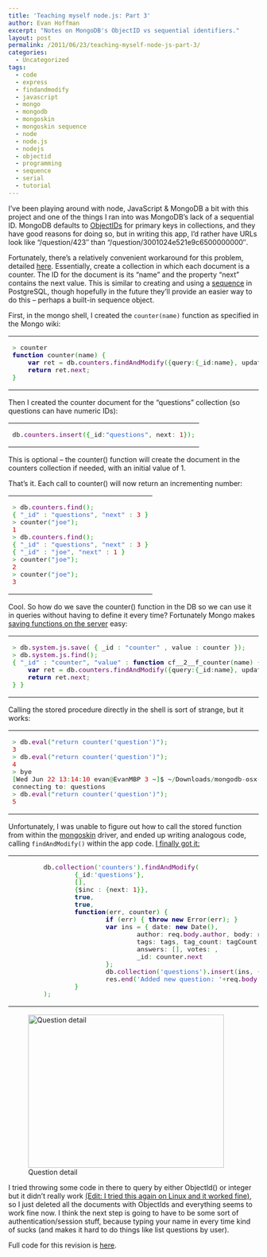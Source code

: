 ```yaml
---
title: 'Teaching myself node.js: Part 3'
author: Evan Hoffman
excerpt: "Notes on MongoDB's ObjectID vs sequential identifiers."
layout: post
permalink: /2011/06/23/teaching-myself-node-js-part-3/
categories:
  - Uncategorized
tags:
  - code
  - express
  - findandmodify
  - javascript
  - mongo
  - mongodb
  - mongoskin
  - mongoskin sequence
  - node
  - node.js
  - nodejs
  - objectid
  - programming
  - sequence
  - serial
  - tutorial
---
```

I&#8217;ve been playing around with node, JavaScript &#038; MongoDB a bit with this project and one of the things I ran into was MongoDB&#8217;s lack of a sequential ID. MongoDB defaults to <a href="http://www.mongodb.org/display/DOCS/Object+IDs#ObjectIDs-TheBSONObjectIdDatatype" onclick="_gaq.push(['_trackEvent', 'outbound-article', 'http://www.mongodb.org/display/DOCS/Object+IDs#ObjectIDs-TheBSONObjectIdDatatype', 'ObjectIDs']);" >ObjectIDs</a> for primary keys in collections, and they have good reasons for doing so, but in writing this app, I&#8217;d rather have URLs look like &#8220;/question/423&#8243; than &#8220;/question/3001024e521e9c6500000000&#8243;. 

Fortunately, there&#8217;s a relatively convenient workaround for this problem, detailed <a href="http://www.mongodb.org/display/DOCS/Object+IDs#ObjectIDs-SequenceNumbers" onclick="_gaq.push(['_trackEvent', 'outbound-article', 'http://www.mongodb.org/display/DOCS/Object+IDs#ObjectIDs-SequenceNumbers', 'here']);" >here</a>. Essentially, create a collection in which each document is a counter. The ID for the document is its &#8220;name&#8221; and the property &#8220;next&#8221; contains the next value. This is similar to creating and using a <a href="http://www.postgresql.org/docs/8.3/static/sql-createsequence.html" onclick="_gaq.push(['_trackEvent', 'outbound-article', 'http://www.postgresql.org/docs/8.3/static/sql-createsequence.html', 'sequence']);" >sequence</a> in PostgreSQL, though hopefully in the future they&#8217;ll provide an easier way to do this &#8211; perhaps a built-in sequence object.

First, in the mongo shell, I created the `counter(name)` function as specified in the Mongo wiki:

<div class="wp_syntax">
  <table>
    <tr>
      <td class="code">
        <pre class="javascript" style="font-family:monospace;"><span style="color: #339933;">&gt;</span> counter                                        
<span style="color: #000066; font-weight: bold;">function</span> counter<span style="color: #009900;">&#40;</span>name<span style="color: #009900;">&#41;</span> <span style="color: #009900;">&#123;</span>
    <span style="color: #000066; font-weight: bold;">var</span> ret <span style="color: #339933;">=</span> db.<span style="color: #660066;">counters</span>.<span style="color: #660066;">findAndModify</span><span style="color: #009900;">&#40;</span><span style="color: #009900;">&#123;</span>query<span style="color: #339933;">:</span><span style="color: #009900;">&#123;</span>_id<span style="color: #339933;">:</span>name<span style="color: #009900;">&#125;</span><span style="color: #339933;">,</span> update<span style="color: #339933;">:</span><span style="color: #009900;">&#123;</span>$inc<span style="color: #339933;">:</span><span style="color: #009900;">&#123;</span>next<span style="color: #339933;">:</span><span style="color: #CC0000;">1</span><span style="color: #009900;">&#125;</span><span style="color: #009900;">&#125;</span><span style="color: #339933;">,</span> <span style="color: #3366CC;">'new'</span><span style="color: #339933;">:</span><span style="color: #003366; font-weight: bold;">true</span><span style="color: #339933;">,</span> upsert<span style="color: #339933;">:</span><span style="color: #003366; font-weight: bold;">true</span><span style="color: #009900;">&#125;</span><span style="color: #009900;">&#41;</span><span style="color: #339933;">;</span>
    <span style="color: #000066; font-weight: bold;">return</span> ret.<span style="color: #660066;">next</span><span style="color: #339933;">;</span>
<span style="color: #009900;">&#125;</span></pre>
      </td>
    </tr>
  </table>
</div>

Then I created the counter document for the &#8220;questions&#8221; collection (so questions can have numeric IDs):

<div class="wp_syntax">
  <table>
    <tr>
      <td class="code">
        <pre class="javascript" style="font-family:monospace;">db.<span style="color: #660066;">counters</span>.<span style="color: #660066;">insert</span><span style="color: #009900;">&#40;</span><span style="color: #009900;">&#123;</span>_id<span style="color: #339933;">:</span><span style="color: #3366CC;">"questions"</span><span style="color: #339933;">,</span> next<span style="color: #339933;">:</span> <span style="color: #CC0000;">1</span><span style="color: #009900;">&#125;</span><span style="color: #009900;">&#41;</span><span style="color: #339933;">;</span></pre>
      </td>
    </tr>
  </table>
</div>

This is optional &#8211; the counter() function will create the document in the counters collection if needed, with an initial value of 1. 

That&#8217;s it. Each call to counter() will now return an incrementing number:

<div class="wp_syntax">
  <table>
    <tr>
      <td class="code">
        <pre class="javascript" style="font-family:monospace;"><span style="color: #339933;">&gt;</span> db.<span style="color: #660066;">counters</span>.<span style="color: #660066;">find</span><span style="color: #009900;">&#40;</span><span style="color: #009900;">&#41;</span><span style="color: #339933;">;</span>
<span style="color: #009900;">&#123;</span> <span style="color: #3366CC;">"_id"</span> <span style="color: #339933;">:</span> <span style="color: #3366CC;">"questions"</span><span style="color: #339933;">,</span> <span style="color: #3366CC;">"next"</span> <span style="color: #339933;">:</span> <span style="color: #CC0000;">3</span> <span style="color: #009900;">&#125;</span>
<span style="color: #339933;">&gt;</span> counter<span style="color: #009900;">&#40;</span><span style="color: #3366CC;">"joe"</span><span style="color: #009900;">&#41;</span><span style="color: #339933;">;</span>    
<span style="color: #CC0000;">1</span>
<span style="color: #339933;">&gt;</span> db.<span style="color: #660066;">counters</span>.<span style="color: #660066;">find</span><span style="color: #009900;">&#40;</span><span style="color: #009900;">&#41;</span><span style="color: #339933;">;</span>
<span style="color: #009900;">&#123;</span> <span style="color: #3366CC;">"_id"</span> <span style="color: #339933;">:</span> <span style="color: #3366CC;">"questions"</span><span style="color: #339933;">,</span> <span style="color: #3366CC;">"next"</span> <span style="color: #339933;">:</span> <span style="color: #CC0000;">3</span> <span style="color: #009900;">&#125;</span>
<span style="color: #009900;">&#123;</span> <span style="color: #3366CC;">"_id"</span> <span style="color: #339933;">:</span> <span style="color: #3366CC;">"joe"</span><span style="color: #339933;">,</span> <span style="color: #3366CC;">"next"</span> <span style="color: #339933;">:</span> <span style="color: #CC0000;">1</span> <span style="color: #009900;">&#125;</span>
<span style="color: #339933;">&gt;</span> counter<span style="color: #009900;">&#40;</span><span style="color: #3366CC;">"joe"</span><span style="color: #009900;">&#41;</span><span style="color: #339933;">;</span>    
<span style="color: #CC0000;">2</span>
<span style="color: #339933;">&gt;</span> counter<span style="color: #009900;">&#40;</span><span style="color: #3366CC;">"joe"</span><span style="color: #009900;">&#41;</span><span style="color: #339933;">;</span>
<span style="color: #CC0000;">3</span></pre>
      </td>
    </tr>
  </table>
</div>

Cool. So how do we save the counter() function in the DB so we can use it in queries without having to define it every time? Fortunately Mongo makes <a href="http://www.mongodb.org/display/DOCS/Server-side+Code+Execution#Server-sideCodeExecution-Storingfunctionsserverside" onclick="_gaq.push(['_trackEvent', 'outbound-article', 'http://www.mongodb.org/display/DOCS/Server-side+Code+Execution#Server-sideCodeExecution-Storingfunctionsserverside', 'saving functions on the server']);" >saving functions on the server</a> easy:

<div class="wp_syntax">
  <table>
    <tr>
      <td class="code">
        <pre class="javascript" style="font-family:monospace;"><span style="color: #339933;">&gt;</span> db.<span style="color: #660066;">system</span>.<span style="color: #660066;">js</span>.<span style="color: #660066;">save</span><span style="color: #009900;">&#40;</span> <span style="color: #009900;">&#123;</span> _id <span style="color: #339933;">:</span> <span style="color: #3366CC;">"counter"</span> <span style="color: #339933;">,</span> value <span style="color: #339933;">:</span> counter <span style="color: #009900;">&#125;</span><span style="color: #009900;">&#41;</span><span style="color: #339933;">;</span>
<span style="color: #339933;">&gt;</span> db.<span style="color: #660066;">system</span>.<span style="color: #660066;">js</span>.<span style="color: #660066;">find</span><span style="color: #009900;">&#40;</span><span style="color: #009900;">&#41;</span><span style="color: #339933;">;</span>
<span style="color: #009900;">&#123;</span> <span style="color: #3366CC;">"_id"</span> <span style="color: #339933;">:</span> <span style="color: #3366CC;">"counter"</span><span style="color: #339933;">,</span> <span style="color: #3366CC;">"value"</span> <span style="color: #339933;">:</span> <span style="color: #000066; font-weight: bold;">function</span> cf__2__f_counter<span style="color: #009900;">&#40;</span>name<span style="color: #009900;">&#41;</span> <span style="color: #009900;">&#123;</span>
    <span style="color: #000066; font-weight: bold;">var</span> ret <span style="color: #339933;">=</span> db.<span style="color: #660066;">counters</span>.<span style="color: #660066;">findAndModify</span><span style="color: #009900;">&#40;</span><span style="color: #009900;">&#123;</span>query<span style="color: #339933;">:</span><span style="color: #009900;">&#123;</span>_id<span style="color: #339933;">:</span>name<span style="color: #009900;">&#125;</span><span style="color: #339933;">,</span> update<span style="color: #339933;">:</span><span style="color: #009900;">&#123;</span>$inc<span style="color: #339933;">:</span><span style="color: #009900;">&#123;</span>next<span style="color: #339933;">:</span><span style="color: #CC0000;">1</span><span style="color: #009900;">&#125;</span><span style="color: #009900;">&#125;</span><span style="color: #339933;">,</span> <span style="color: #3366CC;">'new'</span><span style="color: #339933;">:</span><span style="color: #003366; font-weight: bold;">true</span><span style="color: #339933;">,</span> upsert<span style="color: #339933;">:</span><span style="color: #003366; font-weight: bold;">true</span><span style="color: #009900;">&#125;</span><span style="color: #009900;">&#41;</span><span style="color: #339933;">;</span>
    <span style="color: #000066; font-weight: bold;">return</span> ret.<span style="color: #660066;">next</span><span style="color: #339933;">;</span>
<span style="color: #009900;">&#125;</span> <span style="color: #009900;">&#125;</span></pre>
      </td>
    </tr>
  </table>
</div>

Calling the stored procedure directly in the shell is sort of strange, but it works:

<div class="wp_syntax">
  <table>
    <tr>
      <td class="code">
        <pre class="javascript" style="font-family:monospace;"><span style="color: #339933;">&gt;</span> db.<span style="color: #660066;">eval</span><span style="color: #009900;">&#40;</span><span style="color: #3366CC;">"return counter('question')"</span><span style="color: #009900;">&#41;</span><span style="color: #339933;">;</span>
<span style="color: #CC0000;">3</span>
<span style="color: #339933;">&gt;</span> db.<span style="color: #660066;">eval</span><span style="color: #009900;">&#40;</span><span style="color: #3366CC;">"return counter('question')"</span><span style="color: #009900;">&#41;</span><span style="color: #339933;">;</span>
<span style="color: #CC0000;">4</span>
<span style="color: #339933;">&gt;</span> bye
<span style="color: #009900;">&#91;</span>Wed Jun <span style="color: #CC0000;">22</span> <span style="color: #CC0000;">13</span><span style="color: #339933;">:</span><span style="color: #CC0000;">14</span><span style="color: #339933;">:</span><span style="color: #CC0000;">10</span> evan<span style="color: #339933;">@</span>EvanMBP <span style="color: #CC0000;">3</span> ~<span style="color: #009900;">&#93;</span>$ ~<span style="color: #339933;">/</span>Downloads<span style="color: #339933;">/</span>mongodb<span style="color: #339933;">-</span>osx<span style="color: #339933;">-</span>x86_64<span style="color: #339933;">-</span>1.8.1<span style="color: #339933;">/</span>bin<span style="color: #339933;">/</span>mongo questionsMongoDB shell version<span style="color: #339933;">:</span> 1.8.1
connecting to<span style="color: #339933;">:</span> questions
<span style="color: #339933;">&gt;</span> db.<span style="color: #660066;">eval</span><span style="color: #009900;">&#40;</span><span style="color: #3366CC;">"return counter('question')"</span><span style="color: #009900;">&#41;</span><span style="color: #339933;">;</span>
<span style="color: #CC0000;">5</span></pre>
      </td>
    </tr>
  </table>
</div>

Unfortunately, I was unable to figure out how to call the stored function from within the <a href="https://github.com/guileen/node-mongoskin" onclick="_gaq.push(['_trackEvent', 'outbound-article', 'https://github.com/guileen/node-mongoskin', 'mongoskin']);" >mongoskin</a> driver, and ended up writing analogous code, calling `findAndModify()` within the app code. <a href="https://github.com/evandhoffman/Quaro/blob/a8cbaa302760a210abe17f5cade5af521e2be9c3/app.js#L145" onclick="_gaq.push(['_trackEvent', 'outbound-article', 'https://github.com/evandhoffman/Quaro/blob/a8cbaa302760a210abe17f5cade5af521e2be9c3/app.js#L145', 'I finally got it:']);" >I finally got it:</a>

<div class="wp_syntax">
  <table>
    <tr>
      <td class="code">
        <pre class="javascript" style="font-family:monospace;">        db.<span style="color: #660066;">collection</span><span style="color: #009900;">&#40;</span><span style="color: #3366CC;">'counters'</span><span style="color: #009900;">&#41;</span>.<span style="color: #660066;">findAndModify</span><span style="color: #009900;">&#40;</span>
                <span style="color: #009900;">&#123;</span>_id<span style="color: #339933;">:</span><span style="color: #3366CC;">'questions'</span><span style="color: #009900;">&#125;</span><span style="color: #339933;">,</span> 
                <span style="color: #009900;">&#91;</span><span style="color: #009900;">&#93;</span><span style="color: #339933;">,</span> 
                <span style="color: #009900;">&#123;</span>$inc <span style="color: #339933;">:</span> <span style="color: #009900;">&#123;</span>next<span style="color: #339933;">:</span> <span style="color: #CC0000;">1</span><span style="color: #009900;">&#125;</span><span style="color: #009900;">&#125;</span><span style="color: #339933;">,</span>
                <span style="color: #003366; font-weight: bold;">true</span><span style="color: #339933;">,</span> 
                <span style="color: #003366; font-weight: bold;">true</span><span style="color: #339933;">,</span>
                <span style="color: #000066; font-weight: bold;">function</span><span style="color: #009900;">&#40;</span>err<span style="color: #339933;">,</span> counter<span style="color: #009900;">&#41;</span> <span style="color: #009900;">&#123;</span>
                        <span style="color: #000066; font-weight: bold;">if</span> <span style="color: #009900;">&#40;</span>err<span style="color: #009900;">&#41;</span> <span style="color: #009900;">&#123;</span> <span style="color: #000066; font-weight: bold;">throw</span> <span style="color: #000066; font-weight: bold;">new</span> Error<span style="color: #009900;">&#40;</span>err<span style="color: #009900;">&#41;</span><span style="color: #339933;">;</span> <span style="color: #009900;">&#125;</span>
                        <span style="color: #000066; font-weight: bold;">var</span> ins <span style="color: #339933;">=</span> <span style="color: #009900;">&#123;</span> date<span style="color: #339933;">:</span> <span style="color: #000066; font-weight: bold;">new</span> <span style="">Date</span><span style="color: #009900;">&#40;</span><span style="color: #009900;">&#41;</span><span style="color: #339933;">,</span>
                                author<span style="color: #339933;">:</span> req.<span style="color: #660066;">body</span>.<span style="color: #660066;">author</span><span style="color: #339933;">,</span> body<span style="color: #339933;">:</span> req.<span style="color: #660066;">body</span>.<span style="color: #660066;">body</span><span style="color: #339933;">,</span>
                                tags<span style="color: #339933;">:</span> tags<span style="color: #339933;">,</span> tag_count<span style="color: #339933;">:</span> tagCount<span style="color: #339933;">,</span>
                                answers<span style="color: #339933;">:</span> <span style="color: #009900;">&#91;</span><span style="color: #009900;">&#93;</span><span style="color: #339933;">,</span> votes<span style="color: #339933;">:</span> <span style="color: #CC0000;"></span><span style="color: #339933;">,</span>
                                _id<span style="color: #339933;">:</span> counter.<span style="color: #660066;">next</span>
                        <span style="color: #009900;">&#125;</span><span style="color: #339933;">;</span>  
                        db.<span style="color: #660066;">collection</span><span style="color: #009900;">&#40;</span><span style="color: #3366CC;">'questions'</span><span style="color: #009900;">&#41;</span>.<span style="color: #660066;">insert</span><span style="color: #009900;">&#40;</span>ins<span style="color: #339933;">,</span> <span style="color: #009900;">&#123;</span><span style="color: #009900;">&#125;</span><span style="color: #009900;">&#41;</span><span style="color: #339933;">;</span>
                        res.<span style="color: #660066;">end</span><span style="color: #009900;">&#40;</span><span style="color: #3366CC;">'Added new question: '</span><span style="color: #339933;">+</span>req.<span style="color: #660066;">body</span>.<span style="color: #660066;">body</span><span style="color: #009900;">&#41;</span><span style="color: #339933;">;</span>
                <span style="color: #009900;">&#125;</span>   
        <span style="color: #009900;">&#41;</span><span style="color: #339933;">;</span></pre>
      </td>
    </tr>
  </table>
</div>

<figure id="attachment_1362" style="width: 394px;" class="wp-caption aligncenter"><a href="http://www.evanhoffman.com/evan/2011/06/23/teaching-myself-node-js-part-3/question-detail2/" onclick="_gaq.push(['_trackEvent', 'outbound-article', 'http://www.evanhoffman.com/evan/2011/06/23/teaching-myself-node-js-part-3/question-detail2/', '']);"  rel="attachment wp-att-1362"><img src="http://www.evanhoffman.com/evan/wp-content/uploads/2011/06/question-detail2.png" alt="Question detail" title="Question detail" width="394" height="308" class="size-full wp-image-1362" /></a><figcaption class="wp-caption-text">Question detail</figcaption></figure>  
I tried throwing some code in there to query by either ObjectId() or integer but it didn&#8217;t really work <ins datetime="2011-06-24T01:16:32+00:00">(Edit: I tried this again on Linux and it worked fine)</ins>, so I just deleted all the documents with ObjectIds and everything seems to work fine now. I think the next step is going to have to be some sort of authentication/session stuff, because typing your name in every time kind of sucks (and makes it hard to do things like list questions by user).

Full code for this revision is <a href="https://github.com/evandhoffman/Quaro/tree/a8cbaa302760a210abe17f5cade5af521e2be9c3" onclick="_gaq.push(['_trackEvent', 'outbound-article', 'https://github.com/evandhoffman/Quaro/tree/a8cbaa302760a210abe17f5cade5af521e2be9c3', 'here']);" >here</a>.